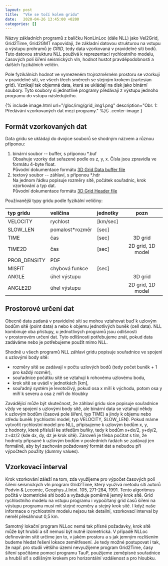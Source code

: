 ```yaml
---
layout: post
title:  "Vše se točí kolem gridu"
date:   2020-04-26 13:45:00 +0200
categories: []
---
```


Názvy základních programů z&nbsp;balíčku NonLinLoc (dále NLL) jako Vel2Grid, Grid2Time, Grid2GMT napovídají,
že základní datovou strukturou na vstupu a výstupu prohramů je *GRID*, tedy data vzorkovaná v&nbsp;pravidelné síti bodů.
Tuto datovou strukturu NLL používá k&nbsp;reprezentaci rychlostního modelu, časových polí šíření seismických vln,
hodnot hustot pravděpodobnosti a dalších fyzikálních veličin.

Pole fyzikálních hodnot ve vymezeném trojrozměrném prostoru se vzorkují v&nbsp;pravidelné síti, ve všech třech směrech
se stejným krokem (cartesian grid).
Vznikají tak objemná data, která se ukládají na disk jako binární soubory.
Tyto soubory si jednotlivé programy předávají z&nbsp;výstupu jednoho programu do vstupu následujícího.

{% include image.html url="/gloc/img/grid_img1.png"
  description="Obr. 1: Předávání vzorkovaných dat mezi programy." %}{: .center-image }


## Formát vzorkovaných dat

Data gridu se ukládají do dvojice souborů se shodným názvem a různou příponou:

1. binární soubor -- buffer, s&nbsp;příponou \*.buf   
   Obsahuje vzorky dat seřazené podle os z, y, x.
   Čísla jsou zpravidla ve formátu 4-byte float.   
   Původní dokumentace formátu [3D Grid Data buffer file](http://alomax.free.fr/nlloc/soft7.00/formats.html#_grid_buf_) 
2. textový soubor -- záhlaví, s&nbsp;příponou \*.hdr   
   Na jednom řádku popisuje rozměry sítě, počátek souřadnic, krok vzorkování a typ dat.   
   Původní dokumentace formátu [3D Grid Header file](http://alomax.free.fr/nlloc/soft7.00/formats.html#_grid_hdr_)

Používanější typy gridu podle fyzikální veličiny:

|typ gridu   | veličina        | jednotky | pozn      |
|:---------- |:--------------- |:-------- |:---------:|
|VELOCITY    | rychlost        | [km/sec] |           |
|SLOW_LEN    | pomalost\*rozměr| [sec]    |           |
|TIME        | čas             | [sec]    |3D grid    |
|TIME2D      | čas             | [sec]    |2D grid, 1D model|
|PROB_DENSITY| PDF             |          |           |
|MISFIT      | chybová funkce  | [sec]    |           |
|ANGLE       | úhel výstupu    |          |3D grid    |
|ANGLE2D     | úhel výstupu    |          |2D grid, 1D model|

## Prostorové určení dat

Obecně data zadaná v&nbsp;pravidelné síti se mohou vztahovat buď k&nbsp;uzlovým bodům sítě (point data)
a nebo k&nbsp;objemu jednotlivých buněk (cell data).
NLL kombinuje oba přístupy, u&nbsp;jednotlivých programů jsou odlišnosti v&nbsp;prostorovém určení dat.
Tyto odlišnosti potřebujeme znát, pokud data zadáváme nebo je potřebujeme použít mimo NLL.

Shodně u&nbsp;všech programů NLL záhlaví gridu popisuje souřadnice ve spojení s&nbsp;uzlovými body sítě:
 - rozměry sítě se zadávají v&nbsp;počtu uzlových bodů (tedy počet buněk + 1 pro každý rozměr),
 - souřadnice počátku sítě se vztahují k&nbsp;rohovému uzlovému bodu,
 - krok sítě se uvádí v&nbsp;jednotkách [km],
 - souřadný systém je levotočivý, pokud osa x míří k&nbsp;východu, potom osa y míří k&nbsp;severu a
   osa z&nbsp;míří do hloubky

Zavádějící může být skutečnost, že záhlaví gridu sice popisuje souřadnice vždy ve spojení
s&nbsp;uzlovými body sítě,
ale binární data se vztahují někdy k&nbsp;uzlovým bodům (časová pole šíření, typ TIME)
a jindy k&nbsp;objemu nebo středu buněk (rychlostní model, typ VELOCITY, SLOW_LEN).
Pokud máme vytvořit rychlostní model pro NLL, připisujeme k&nbsp;uzlovým bodům x, y, z&nbsp;hodnoty,
které přísluší ke středům buňky, tedy k&nbsp;bodům x+dx/2, y+dy/2, z+dz/2 (kde dx, dy, dz je krok sítě).
Zároveň je třeba počítat s&nbsp;tím, že hodnoty připsané k&nbsp;uzlovým bodům v&nbsp;posledních řadách se
zadávají jen formálně, aby byl zachován požadovaný formát dat a nebudou při výpočtech použity
(dummy values).

## Vzorkovací interval

Krok vzorkování záleží na tom, zda využijeme pro výpočet časových polí šíření seismických vln
program Grid2Time, který využívá metodu sítí autorů Podvin & Lecomte, Geophys.J.Intnl. 105, 271-284, 1991.
Tento algoritmus počítá v&nbsp;izometrické síti bodů a vyžaduje poměrně jemný krok sítě.
Grid rychlostního modelu na vstupu programu i vypočítaný grid časů šíření na výstupu programu musí mít stejné
rozměry a stejný krok sítě. I&nbsp;když naše informace o&nbsp;rychlostním modelu nejsou tak detailní,
vzorkovací interval by neměl přesáhnout 0,5 km.

Samotný lokační program NLLoc nemá tak přísné požadavky, krok sítě může být hrubší a síť nemusí být
nutně izometrická.
V&nbsp;případě NLLoc definováním sítě určíme jen to, v&nbsp;jakém prostoru a s&nbsp;jak jemným rozlišením budeme hledat
řešení lokace zemětřesení.
Je tedy možné postupovat i tak, že např. pro studii většího území nevyužijeme program Grid2Time, časy šíření
spočítáme pomocí programu TauP, použijeme zeměpisné souřadnice a hrubší síť s&nbsp;odlišným krokem pro horizontální
vzdálenost a pro hloubku.
